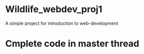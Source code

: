 # Wildlife_webdev_proj1
A simple project for introduction to web-development 
# Cmplete code in master thread

